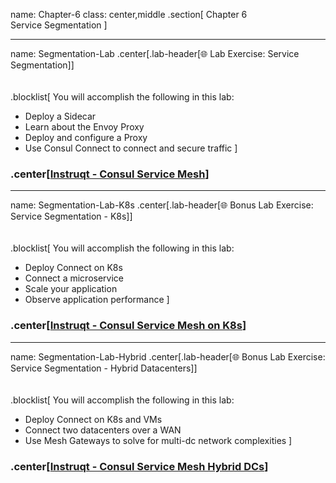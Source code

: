 name: Chapter-6
class: center,middle
.section[
Chapter 6  
Service Segmentation
]

---
name: Segmentation-Lab
.center[.lab-header[🌐 Lab Exercise: Service Segmentation]]
<br><br><br>
.blocklist[
You will accomplish the following in this lab:

* Deploy a Sidecar
* Learn about the Envoy Proxy
* Deploy and configure a Proxy
* Use Consul Connect to connect and secure traffic
]

### .center[<a href="https://instruqt.com/hashicorp/tracks/service-mesh-with-consul" target="_blank">Instruqt - Consul Service Mesh</a>]

---
name: Segmentation-Lab-K8s
.center[.lab-header[🌐 Bonus Lab Exercise: Service Segmentation - K8s]]
<br><br><br>
.blocklist[
You will accomplish the following in this lab:

* Deploy Connect on K8s
* Connect a microservice
* Scale your application
* Observe application performance
]

### .center[<a href="https://instruqt.com/hashicorp/tracks/service-mesh-with-consul-k8s" target="_blank">Instruqt - Consul Service Mesh on K8s</a>]

---
name: Segmentation-Lab-Hybrid
.center[.lab-header[🌐 Bonus Lab Exercise: Service Segmentation - Hybrid Datacenters]]
<br><br><br>
.blocklist[
You will accomplish the following in this lab:

* Deploy Connect on K8s and VMs
* Connect two datacenters over a WAN
* Use Mesh Gateways to solve for multi-dc network complexities
]

### .center[<a href="https://instruqt.com/hashicorp/tracks/service-mesh-with-consul-hybrid" target="_blank">Instruqt - Consul Service Mesh Hybrid DCs</a>]
